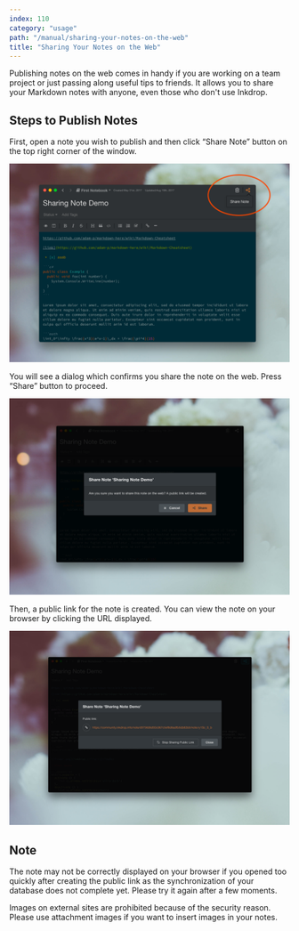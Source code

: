 ```yaml
---
index: 110
category: "usage"
path: "/manual/sharing-your-notes-on-the-web"
title: "Sharing Your Notes on the Web"
---
```


Publishing notes on the web comes in handy if you are working on a team project or just passing along useful tips to friends.
It allows you to share your Markdown notes with anyone, even those who don't use Inkdrop.

## Steps to Publish Notes

First, open a note you wish to publish and then click “Share Note” button on the top right corner of the window.

![“Share Note” button](./sharing-notes_button.png)

You will see a dialog which confirms you share the note on the web. Press “Share” button to proceed.

![Confirmation Dialog](./sharing-notes_confirmation.png)

Then, a public link for the note is created. You can view the note on your browser by clicking the URL displayed.

![Generated Public Link](./sharing-notes_link.png)

## Note

The note may not be correctly displayed on your browser if you opened too quickly after creating the public link as the synchronization of your database does not complete yet.
Please try it again after a few moments.

Images on external sites are prohibited because of the security reason. Please use attachment images if you want to insert images in your notes.
